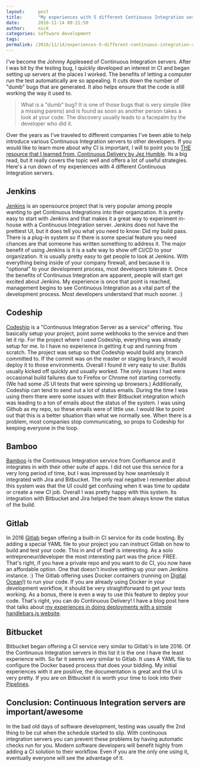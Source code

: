 ```yaml
---
layout:     post
title:      "My experiences with 5 different Continuous Integration servers"
date:       2016-11-14 09:21:50
author:     nick
categories: software development
tags:  
permalink: /2016/11/14/experiences-5-different-continuous-integration-servers/
---
```

I've become the Johnny Appleseed of Continuous Integration servers. After I was bit by the testing bug, I quickly developed an interest in CI and began setting up servers at the places I worked. The benefits of letting a computer run the test automatically are so appealing. It cuts down the number of "dumb" bugs that are generated. It also helps ensure that the code is still working the way it used to. 

> What is a "dumb" bug? It is one of those bugs that is very simple (like a missing parens) and is found as soon as another person takes a look at your code. The discovery usually leads to a facepalm by the developer who did it.

Over the years as I've traveled to different companies I've been able to help introduce various Continuous Integration servers to other developers. If you would like to learn more about why CI is important, I will to point you to [THE resource that I learned from, Continuous Delivery by Jez Humble](http://amzn.to/2fP1XQW). Its a big read, but it really covers the topic well and offers a lot of useful strategies. Here's a run down of my experiences with 4 different Continuous Integration servers.

## Jenkins

[Jenkins](https://jenkins.io/index.html) is an opensource project that is very popular among people wanting to get Continuous Integrations into their organization. It is pretty easy to start with Jenkins and that makes it a great way to experiment in-house with a Continuous Integration server. Jenkins does not have the prettiest UI, but it does tell you what you need to know: Did my build pass. There is a plug-in system so if there is some special feature you need chances are that someone has written something to address it. The major benefit of using Jenkins is it is a safe way to show off CI/CD to your organization. It is usually pretty easy to get people to look at Jenkins. With everything being inside of your company firewall, and because it is "optional" to your development process, most developers tolerate it. Once the benefits of Continuous Integration are apparent, people will start get excited about Jenkins. My experience is once that point is reached, management begins to see Continuous Integration as a vital part of the development process. Most developers understand that much sooner. :) 

## Codeship

[Codeship](https://codeship.com/) is a "Continuous Integration Server as a service" offering. You basically setup your project, point some webhooks to the service and then let it rip. For the project where I used Codeship, everything was already setup for me. Io I have no experience in getting it up and running from scratch. The project was setup so that Codeship would build any branch committed to. If the commit was on the master or staging branch, it would deploy it to those environments. Overall I found it very easy to use: Builds usually kicked off quickly and usually worked. The only issues I had were occasional build failures due to Firefox or Chrome not starting correctly. (We had some JS UI tests that were spinning up browsers.) Additionally, Codeship can tend to send out a lot of status emails. During the time I was using them there were some issues with their Bitbucket integration which was leading to a ton of emails about the status of the system. I was using Github as my repo, so these emails were of little use. I would like to point out that this is a better situation than what we normally see. When there is a problem, most companies stop communicating, so props to Codeship for keeping everyone in the loop. 

## Bamboo

[Bamboo](https://www.atlassian.com/software/bamboo) is the Continuous Integration service from Confluence and it integrates in with their other suite of apps. I did not use this service for a very long period of time, but I was impressed by how seamlessly it integrated with Jira and Bitbucket. The only real negative I remember about this system was that the UI could get confusing when it was time to update or create a new CI job. Overall I was pretty happy with this system. Its integration with Bitbucket and Jira helped the team always know the status of the build. 

## Gitlab

In 2016 [Gitlab](https://about.gitlab.com/) began offering a built-in CI service for its code hosting. By adding a special YAML file to your project you can instruct Gitlab on how to build and test your code. This in and of itself is interesting. As a solo entrepreneur/developer the most interesting part was the price: FREE. That's right, if you have a private repo and you want to do CI, you now have an affordable option. One that doesn't involve setting up your own Jenkins instance. :) The Gitlab offering uses Docker containers (running on [Digital Ocean](https://m.do.co/c/76f9b19dc762)!) to run your code. If you are already using Docker in your development workflow, it should be very straightforward to get your tests working. As a bonus, there is even a way to use this feature to deploy your code. That's right, you can do Continuous Delivery! I have a blog post here that talks about [my experiences in doing deployments with a simple handlebars.js website](https://ironboundsoftware.com/blog/2016/09/19/deploying-with-gitlab-continuous-integration/). 

## Bitbucket

Bitbucket began offering a CI service very similar to Gitlab's in late 2016. Of the Continuous Integration servers in this list it is the one I have the least experience with. So far it seems very similar to Gitlab. It uses A YAML file to configure the Docker based process that does your bidding. My initial experiences with it are positive, the documentation is great and the UI is very pretty. If you are on Bitbucket it is worth your time to look into their [Pipelines](https://confluence.atlassian.com/bitbucket/bitbucket-pipelines-792496469.html). 

## Conclusion: Continuous Integration servers are important/awesome

In the bad old days of software development, testing was usually the 2nd thing to be cut when the schedule started to slip. With continuous integration servers you can prevent these problems by having automatic checks run for you. Modern software developers will benefit highly from adding a CI solution to their workflow. Even if you are the only one using it, eventually everyone will see the advantage of it.
